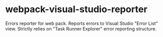 # webpack-visual-studio-reporter
Errors reporter for web pack. Reports errors to Visual Studio "Error List" view. Strictly relies on "Task Runner Explorer" error reporting structure.
